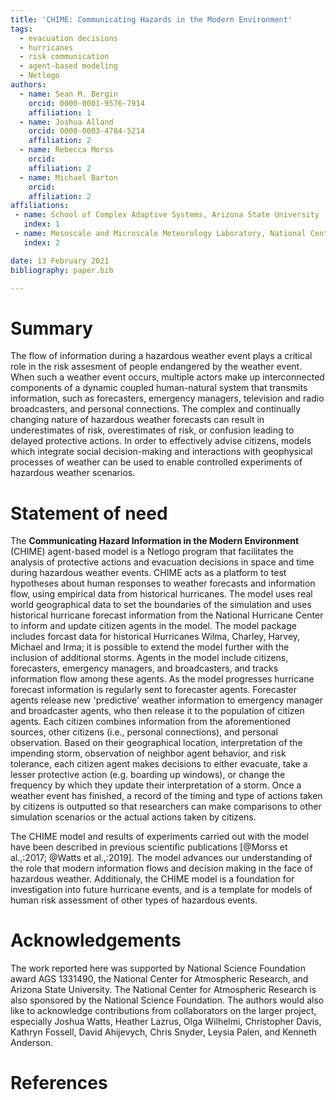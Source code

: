 ```yaml
---
title: 'CHIME: Communicating Hazards in the Modern Environment'
tags:
  - evacuation decisions
  - hurricanes
  - risk communication
  - agent-based modeling
  - Netlogo
authors:
  - name: Sean M. Bergin
    orcid: 0000-0001-9576-7914
    affiliation: 1
  - name: Joshua Alland
    orcid: 0000-0003-4784-5214
    affiliation: 2
  - name: Rebecca Morss
    orcid: 
    affiliation: 2
  - name: Michael Barton
    orcid: 
    affiliation: 2
affiliations:
 - name: School of Complex Adaptive Systems, Arizona State University
   index: 1
 - name: Mesoscale and Microscale Meteorology Laboratory, National Center for Atmospheric Research
   index: 2

date: 13 February 2021
bibliography: paper.bib

---
```


# Summary

The flow of information during a hazardous weather event plays a critical role in the risk assesment of people endangered by the weather event. When such a weather event occurs, multiple actors make up interconnected components of a dynamic coupled human-natural system that transmits information, such as forecasters, emergency managers, television and radio broadcasters, and personal connections. The complex and continually changing nature of hazardous weather forecasts can result in underestimates of risk, overestimates of risk, or confusion leading to delayed protective actions. In order to effectively advise citizens, models which integrate social decision-making and interactions with geophysical processes of weather can be used to enable controlled experiments of hazardous weather scenarios.  

# Statement of need

The **Communicating Hazard Information in the Modern Environment** (CHIME) agent-based model is a Netlogo program that facilitates the analysis of protective actions and evacuation decisions in space and time during hazardous weather events. CHIME acts as a platform to test hypotheses about human responses to weather forecasts and information flow, using empirical data from historical hurricanes. The model uses real world geographical data to set the boundaries of the simulation and uses historical hurricane forecast information from the National Hurricane Center to inform and update citizen agents in the model. The model package includes forcast data for historical Hurricanes Wilma, Charley, Harvey, Michael and Irma; it is possible to extend the model further with the inclusion of additional storms. Agents in the model include citizens, forecasters, emergency managers, and broadcasters, and tracks information flow among these agents. As the model progresses hurricane forecast information is regularly sent to forecaster agents. Forecaster agents release new 'predictive' weather information to emergency manager and broadcaster agents, who then release it to the population of citizen agents. Each citizen combines information from the aforementioned sources, other citizens (i.e., personal connections), and personal observation. Based on their geographical location, interpretation of the impending storm, observation of neighbor agent behavior, and risk tolerance, each citizen agent makes decisions to either evacuate, take a lesser protective action (e.g. boarding up windows), or change the frequency by which they update their interpretation of a storm. Once a weather event has finished, a record of the timing and type of actions taken by citizens is outputted so that researchers can make comparisons to other simulation scenarios or the actual actions taken by citizens.

The CHIME model and results of experiments carried out with the model have been described in previous scientific publications [@Morss et al.,:2017; @Watts et al.,:2019]. The model advances our understanding of the role that modern information flows and decision making in the face of hazardous weather. Additionaly, the CHIME model is a foundation for investigation into future hurricane events, and is a template for models of human risk assessment of other types of hazardous events. 


# Acknowledgements
The work reported here was supported by National Science Foundation award AGS 1331490, the National Center for Atmospheric Research, and Arizona State University. The National Center for Atmospheric Research is also sponsored by the National Science Foundation. The authors would also like to acknowledge contributions from collaborators on the larger project, especially Joshua Watts, Heather Lazrus, Olga Wilhelmi, Christopher Davis, Kathryn Fossell, David Ahijevych, Chris Snyder, Leysia Palen, and Kenneth Anderson.


# References
